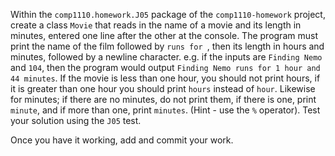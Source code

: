 Within the `comp1110.homework.J05` package of the `comp1110-homework` project,
create a class `Movie` that reads in the name of a movie and its length in minutes,
entered one line after the other at the console. The program must print the name
of the film followed by `runs for `, then its length in hours and minutes, followed by a newline character.
e.g. if the inputs are `Finding Nemo` and `104`, then the program would output
`Finding Nemo runs for 1 hour and 44 minutes`. If the movie is less than one hour,
you should not print hours, if it is greater than one hour you should print
`hours` instead of `hour`. Likewise for minutes; if there are no minutes,
do not print them, if there is one, print `minute`, and if more than one, print
`minutes`. (Hint - use the `%` operator). Test your solution using the
`J05` test.

Once you have it working, add and commit your work.
